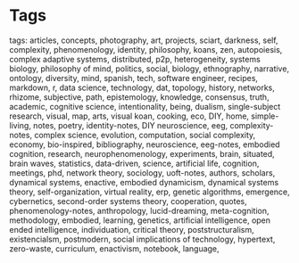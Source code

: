# Tags 
 
 tags: articles, concepts, photography, art, projects, sciart, darkness, self, complexity, phenomenology, identity, philosophy, koans, zen, autopoiesis, complex adaptive systems, distributed, p2p, heterogeneity, systems biology, philosophy of mind, politics, social, biology, ethnography, narrative, ontology, diversity, mind, spanish, tech, software engineer, recipes, markdown, r, data science, technology, dat, topology, history, networks, rhizome, subjective, path, epistemology, knowledge, consensus, truth, academic, cognitive science, intentionality, being, dualism, single-subject research, visual, map, arts, visual koan, cooking, eco, DIY, home, simple-living, notes, poetry, identity-notes, DIY neuroscience, eeg, complexity-notes, complex science, evolution, computation, social complexity, economy, bio-inspired, bibliography, neuroscience, eeg-notes, embodied cognition, research, neurophenomenology, experiments, brain, situated, brain waves, statistics, data-driven, science, artificial life, cognition, meetings, phd, network theory, sociology, uoft-notes, authors, scholars, dynamical systems, enactive, embodied dynamicism, dynamical systems theory, self-organization, virtual reality, erp, genetic algorithms, emergence, cybernetics, second-order systems theory, cooperation, quotes, phenomenology-notes, anthropology, lucid-dreaming, meta-cognition, methodology, embodied, learning, genetics, artificial intelligence, open ended intelligence, individuation, critical theory, poststructuralism, existencialsm, postmodern, social implications of technology, hypertext, zero-waste, curriculum, enactivism, notebook, language, 
